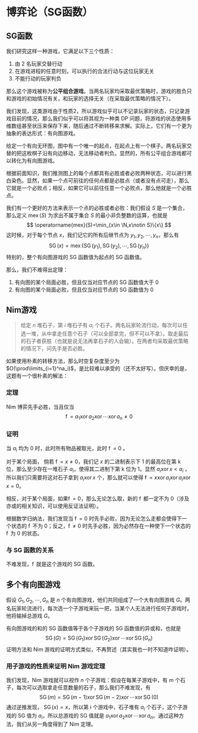 # 博弈论（SG函数）



## SG函数

我们研究这样一种游戏，它满足以下三个性质：

1. 由 2 名玩家交替行动
2. 在游戏进程的任意时刻，可以执行的合法行动与这位玩家无关
3. 不能行动的玩家判负

那么这个游戏被称为**公平组合游戏**。当两名玩家均采取最优策略时，游戏的胜负只和游戏的初始情况有关，和玩家的选择无关（在采取最优策略的情况下）。

我们发现，这类游戏由于性质2，所以游戏似乎可以不记录玩家的状态，只记录游戏目前的情况，那么我们似乎可以将其视为一种类 DP 问题，将游戏的状态使用多维数组甚至状压来保存下来，随后通过不断转移来求解。实际上，它们有一个更为抽象的表达形式：有向图游戏。

给定一个有向无环图，图中有一个唯一的起点，在起点上有一个棋子。两名玩家交替的把这枚棋子沿有向边移动，无法移动者判负。显然的，所有公平组合游戏都可以转化为有向图游戏。

根据前面知识，我们推测图上的每个点都具有必胜或者必败两种状态，可以进行黑白染色。显然，如果一个点可前往的任何点都是必胜点（或者没有点可走），那么它就是一个必败点；相反，如果它可以前往任意一个必败点，那么他就是一个必胜点。

我们有一个更好的方法来表示一个点的必胜或者必败：我们假设 $S$ 是一个集合，那么定义 $\operatorname{mex}(S)$ 为求出不属于集合 $S$ 的最小非负整数的运算，也就是
$$
\operatorname{mex}(S)=\min_{x\in \N,x\notin S}\{x\}
$$
这时候，对于每个节点 $x$，我们记它的所有后继节点为 $y_1,y_2,\cdots,y_n$，那么有
$$
\operatorname{SG}(x)=\operatorname{mex}\{\operatorname{SG}(y_1),\operatorname{SG}(y_2),\cdots,\operatorname{SG}(y_n)\}
$$
特别的，整个有向图游戏的 SG 函数值为起点的 SG 函数值。

那么，我们不难得出定理：

1. 有向图的某个局面必胜，但且仅当对应节点的 SG 函数值大于 0
2. 有向图的某个局面必败，但且仅当对应节点的 SG 函数值为 0

## Nim游戏

> 给定 $n$ 堆石子，第 $i$ 堆石子有 $a_i$ 个石子。两名玩家轮流行动，每次可以任选一堆，从中拿走任意个石子（可以全部拿完，但不可以不拿）。取走最后的石子者获胜（也就是说无法再拿石子的人会输）。在两者均采取最优策略的情况下，问先手是否必胜。

如果使用朴素的转移方法，那么时空复杂度至少为 $O(\prod\limits_{i=1}^na_i)$，是比较难以承受的（还不太好写）。但庆幸的是，这题有一个很朴素的解法：

### 定理

Nim 博弈先手必胜，当且仅当
$$
\operatorname{f}= a_1 \operatorname{xor} a_2 \operatorname{xor} \cdots \operatorname{xor} a_n\not= 0
$$

### 证明

当 $a_i$ 均为 0 时，此时所有物品被取光，此时 $\operatorname{f}=0$ 。

对于某个局面， 倘若 $\operatorname{f}=x\not= 0$，我们记 $x$ 的二进制表示下 1 的最高位在第 k 位，那么至少存在一堆石子 $a_i$，使得其二进制下第 k 位为 1。显然 $a_i \operatorname{xor} x < a_i$ ，所以我们只需要将这对石子拿到 $a_i \operatorname{xor} x$ 个，那么就可以使得 $\operatorname{f} = x \operatorname{xor} a_i\operatorname{xor}a_i \operatorname{xor} x=0$。

相反，对于某个局面，如果$\operatorname{f}=0$，那么无论怎么取，新的 $\operatorname{f}$ 都一定不为 0（涉及亦或的相关知识，可以使用反证法证明）。

根据数学归纳法，我们发现当 $\operatorname{f}=0$ 时先手必败，因为无论怎么走都会使得下一个状态的 $\operatorname{f}$ 不为 0；反之，$\operatorname{f}\not= 0$ 时先手必胜，因为必然存在一种使下一个状态的 $\operatorname{f}$ 为 0 的状态。

### 与 SG 函数的关系

不难发现，$\operatorname{f}$ 就是这个游戏的 SG 函数。

## 多个有向图游戏

假设 $G_1,G_2,\cdots,G_n$ 是 $n$ 个有向图游戏，他们共同组成了一个大有向图游戏 $G$。两名玩家轮流进行，每次选一个子游戏来玩一把，当某个人无法进行任何子游戏时，他将输掉总游戏 $G$。

有向图游戏的和的 SG 函数值等于各个子游戏的 SG 函数值的异或和，也就是
$$
\operatorname{SG}(G)=\operatorname{SG}(G_1)\operatorname{xor}\operatorname{SG}(G_2)\operatorname{xor}\cdots\operatorname{xor}\operatorname{SG}(G_n)
$$
证明方法和 Nim 游戏的证明方式类似，不再赘述（其实我也一时不知道咋证明）。

### 用子游戏的性质来证明 Nim 游戏定理

我们发现，Nim 游戏就可以视作 $n$ 个子游戏：假设在每某子游戏中，有 $m$ 个石子，每次可以选取拿走任意数量的石子，那么我们不难发现，有
$$
\operatorname{SG}(m)=\operatorname{SG}(m-1)\operatorname{xor}\operatorname{SG}(m-2)\operatorname{xor}\cdots\operatorname{xor}\operatorname{SG}(0)
$$
通过逆推发现， $\operatorname{SG}(x)=x$，所以第 i 个游戏中，石子堆有 $a_i$ 个石子，这个子游戏的 SG 值为 $a_i$，所以总游戏的 SG 值就是 $a_1 \operatorname{xor} a_2 \operatorname{xor} \cdots \operatorname{xor} a_n$。通过这种方法，我们从另一角度得到了 Nim 定理。

